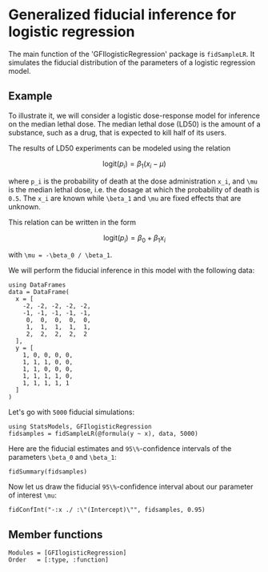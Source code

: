 # Generalized fiducial inference for logistic regression

The main function of the 'GFIlogisticRegression' package is `fidSampleLR`. 
It simulates the fiducial distribution of the parameters of a logistic 
regression model.

## Example

To illustrate it, we will consider a logistic dose-response model for inference
on the median lethal dose. The median lethal dose (LD50) is the amount of a 
substance, such as a drug, that is expected to kill half of its users.

The results of LD50 experiments can be modeled using the relation
```math
\textrm{logit}(p_i) = \beta_1(x_i - \mu)
```
where ``p_i`` is the probability of death at the dose administration ``x_i``, 
and ``\mu`` is the median lethal dose, i.e. the dosage at which the probability 
of death is ``0.5``. The ``x_i`` are known while ``\beta_1`` and ``\mu`` are 
fixed effects that are unknown. 

This relation can be written in the form 
```math
\textrm{logit}(p_i) = \beta_0 + \beta_1 x_i
```
with ``\mu = -\beta_0 / \beta_1``.

We will perform the fiducial inference in this model with the following data:

```@example 1
using DataFrames
data = DataFrame(
  x = [
    -2, -2, -2, -2, -2, 
    -1, -1, -1, -1, -1, 
     0,  0,  0,  0,  0,
     1,  1,  1,  1,  1,
     2,  2,  2,  2,  2
  ],
  y = [
    1, 0, 0, 0, 0,
    1, 1, 1, 0, 0,
    1, 1, 0, 0, 0,
    1, 1, 1, 1, 0,
    1, 1, 1, 1, 1
  ]
)
```

Let's go with ``5000`` fiducial simulations: 

```@example 1
using StatsModels, GFIlogisticRegression
fidsamples = fidSampleLR(@formula(y ~ x), data, 5000)
```

Here are the fiducial estimates and ``95\%``-confidence intervals of the 
parameters ``\beta_0`` and ``\beta_1``:

```@example 1
fidSummary(fidsamples)
```

Now let us draw the fiducial ``95\%``-confidence interval about our parameter of 
interest ``\mu``:

```@example 1
fidConfInt("-:x ./ :\"(Intercept)\"", fidsamples, 0.95)
```


## Member functions

```@autodocs
Modules = [GFIlogisticRegression]
Order   = [:type, :function]
```